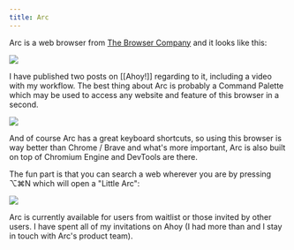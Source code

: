 ```yaml
---
title: Arc
---
```


Arc is a web browser from [The Browser Company](https://thebrowser.company/) and it looks like this: 

![](https://d2y5h3osumboay.cloudfront.net/g7abmllmo0qjgtjii7vcrwouhju3)

I have published two posts on [[Ahoy!]] regarding to it, including a video with my workflow. The best thing about Arc is probably a Command Palette which may be used to access any website and feature of this browser in a second.

![](https://d2y5h3osumboay.cloudfront.net/882ibsj40dzxqnvjiixo8bq7ocgc)

And of course Arc has a great keyboard shortcuts, so using this browser is way better than Chrome / Brave and what's more important, Arc is also built on top of Chromium Engine and DevTools are there. 

The fun part is that you can search a web wherever you are by pressing ⌥⌘N which will open a "Little Arc":

![](https://d2y5h3osumboay.cloudfront.net/vwchi5jszal08sl037aahkipzcfg)

Arc is currently available for users from waitlist or those invited by other users. I have spent all of my invitations on Ahoy (I had more than and I stay in touch with Arc's product team).